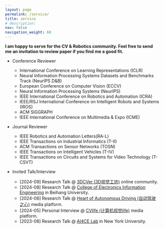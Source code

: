 ```yaml
---
layout: page
permalink: /service/
title: service
# description: 
nav: false
navigation_weight: 60
---
```


**I am happy to serve for the CV & Robotics community. Feel free to send me an invitation to review paper if you find me a good fit.**

- Conference Reviewer
    - International Conference on Learning Representations (ICLR)
    - Neural Information Processing Systems Datasets and Benchmarks Track (NeurIPS D&B)
    - European Conference on Computer Vision (ECCV)
    - Neural Information Processing Systems (NeurIPS)
    - IEEE International Conference on Robotics and Automation (ICRA)
    - IEEE/RSJ International Conference on Intelligent Robots and Systems (IROS)
    - ACM SIGGRAPH 
    - IEEE International Conference on Multimedia & Expo (ICME) 

- Journal Reviewer
    - IEEE Robotics and Automation Letters(RA-L)
    - IEEE Transactions on Industrial Informatics (T-II)
    - ACM Transactions on Sensor Networks (TOSN)
    - IEEE Transactions on Intelligent Vehicles (T-IV)
    - IEEE Transactions on Circuits and Systems for Video Technology (T-CSVT)

- Invited Talk/Interview
    - [2024-09] Research Talk @ <a href="https://www.3dcver.com/">3DCVer (3D视觉工坊)</a> online community.
    - [2024-08] Research Talk @ <a href="http://www.buaa.edu.cn/">College of Electronics Information Engineering</a> in Beihang University.
    - [2024-06] Research Talk @ <a href="https://www.zdjszx.com/">Heart of Autonomous Driving (自动驾驶之心)</a> media platform. 
    - [2024-05] Personal Interview @ <a href="https://cvlife.net//">CVlife (计算机视觉life)</a> media platform. 
    - [2023-08] Research Talk @ <a href="https://ai4ce.github.io/">AI4CE Lab</a> in New York University.